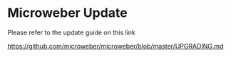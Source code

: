 # Microweber Update 

Please refer to the update guide on this link 

https://github.com/microweber/microweber/blob/master/UPGRADING.md 



